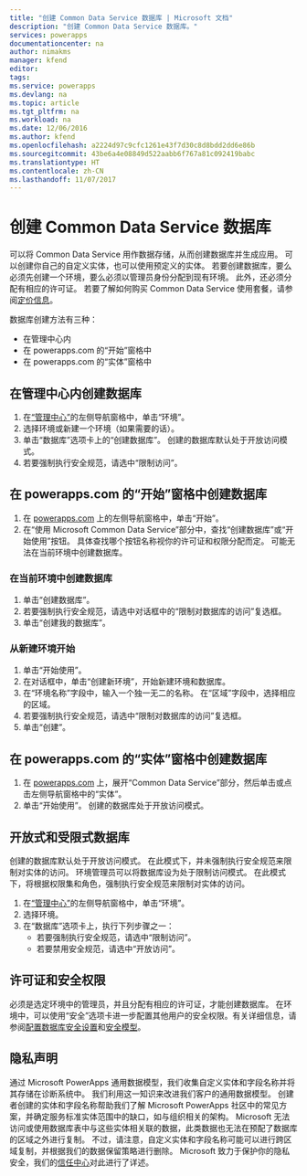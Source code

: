 ```yaml
---
title: "创建 Common Data Service 数据库 | Microsoft 文档"
description: "创建 Common Data Service 数据库。"
services: powerapps
documentationcenter: na
author: nimakms
manager: kfend
editor: 
tags: 
ms.service: powerapps
ms.devlang: na
ms.topic: article
ms.tgt_pltfrm: na
ms.workload: na
ms.date: 12/06/2016
ms.author: kfend
ms.openlocfilehash: a2224d97c9cfc1261e43f7d30c8d8bdd2dd6e86b
ms.sourcegitcommit: 43be6a4e08849d522aabb6f767a81c092419babc
ms.translationtype: HT
ms.contentlocale: zh-CN
ms.lasthandoff: 11/07/2017
---
```

# <a name="create-a-common-data-service-database"></a>创建 Common Data Service 数据库
可以将 Common Data Service 用作数据存储，从而创建数据库并生成应用。 可以创建你自己的自定义实体，也可以使用预定义的实体。 若要创建数据库，要么必须先创建一个环境，要么必须以管理员身份分配到现有环境。 此外，还必须分配有相应的许可证。 若要了解如何购买 Common Data Service 使用套餐，请参阅[定价信息](pricing-billing-skus.md)。

数据库创建方法有三种：

* 在管理中心内
* 在 powerapps.com 的“开始”窗格中
* 在 powerapps.com 的“实体”窗格中

## <a name="create-a-database-in-the-admin-center"></a>在管理中心内创建数据库
1. 在[“管理中心”](https://admin.powerapps.com)的左侧导航窗格中，单击“环境”。
2. 选择环境或新建一个环境（如果需要的话）。
3. 单击“数据库”选项卡上的“创建数据库”。 创建的数据库默认处于开放访问模式。
4. 若要强制执行安全规范，请选中“限制访问”。

## <a name="create-a-database-in-the-home-pane-of-powerappscom"></a>在 powerapps.com 的“开始”窗格中创建数据库
1. 在 [powerapps.com](https://web.powerapps.com) 上的左侧导航窗格中，单击“开始”。
2. 在“使用 Microsoft Common Data Service”部分中，查找“创建数据库”或“开始使用”按钮。 具体查找哪个按钮名称视你的许可证和权限分配而定。 可能无法在当前环境中创建数据库。

### <a name="create-database-in-current-environnmet"></a>在当前环境中创建数据库
1. 单击“创建数据库”。
2. 若要强制执行安全规范，请选中对话框中的“限制对数据库的访问”复选框。
3. 单击“创建我的数据库”。

### <a name="get-started-by-creating-a-new-environment"></a>从新建环境开始
1. 单击“开始使用”。
2. 在对话框中，单击“创建新环境”，开始新建环境和数据库。
3. 在“环境名称”字段中，输入一个独一无二的名称。 在“区域”字段中，选择相应的区域。
4. 若要强制执行安全规范，请选中“限制对数据库的访问”复选框。
5. 单击“创建”。

## <a name="create-a-database-in-the-entities-pane-of-powerappscom"></a>在 powerapps.com 的“实体”窗格中创建数据库
1. 在 [powerapps.com](https://web.powerapps.com) 上，展开“Common Data Service”部分，然后单击或点击左侧导航窗格中的“实体”。
2. 单击“开始使用”。 创建的数据库处于开放访问模式。

## <a name="open-and-restricted-databases"></a>开放式和受限式数据库
创建的数据库默认处于开放访问模式。 在此模式下，并未强制执行安全规范来限制对实体的访问。 环境管理员可以将数据库设为处于限制访问模式。 在此模式下，将根据权限集和角色，强制执行安全规范来限制对实体的访问。

1. 在[“管理中心”](https://admin.powerapps.com)的左侧导航窗格中，单击“环境”。
2. 选择环境。
3. 在“数据库”选项卡上，执行下列步骤之一：
   * 若要强制执行安全规范，请选中“限制访问”。
   * 若要禁用安全规范，请选中“开放访问”。

## <a name="license-and-security-permissions"></a>许可证和安全权限
必须是选定环境中的管理员，并且分配有相应的许可证，才能创建数据库。 在环境中，可以使用“安全”选项卡进一步配置其他用户的安全权限。有关详细信息，请参阅[配置数据库安全设置](database-security.md)和[安全模型](https://docs.microsoft.com/en-us/common-data-service/entity-reference/security-model)。

## <a name="privacy-notice"></a>隐私声明
通过 Microsoft PowerApps 通用数据模型，我们收集自定义实体和字段名称并将其存储在诊断系统中。  我们利用这一知识来改进我们客户的通用数据模型。 创建者创建的实体和字段名称帮助我们了解 Microsoft PowerApps 社区中的常见方案，并确定服务标准实体范围中的缺口，如与组织相关的架构。 Microsoft 无法访问或使用数据库表中与这些实体相关联的数据，此类数据也无法在预配了数据库的区域之外进行复制。 不过，请注意，自定义实体和字段名称可能可以进行跨区域复制，并根据我们的数据保留策略进行删除。 Microsoft 致力于保护你的隐私安全，我们的[信任中心](https://www.microsoft.com/trustcenter/Privacy/default.aspx)对此进行了详述。

